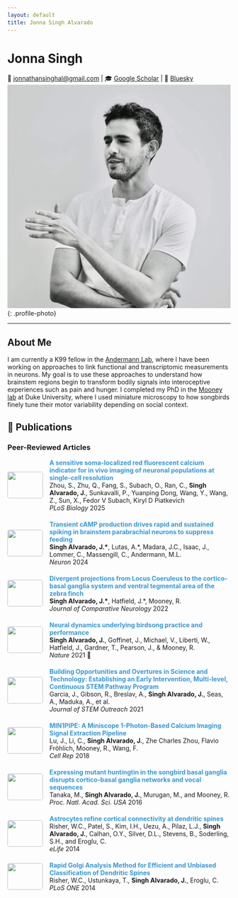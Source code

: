 ```yaml
---
layout: default
title: Jonna Singh Alvarado
---
```


<div class="cv-container">

# Jonna Singh

📧 jonnathansinghal@gmail.com | 🎓 [Google Scholar](your-scholar-link) | 🦋 [Bluesky](your-bluesky-link) 
![Your Photo](IMG_8199.JPG){: .profile-photo}

---

## About Me

I am currently a K99 fellow in the [Andermann Lab](https://www.andermannlab.com/), where I have been working on approaches to link functional and transcriptomic measurements in neurons. My goal is to use these approaches to understand how brainstem regions begin to transform bodily signals into interoceptive experiences such as pain and hunger. I completed my PhD in the [Mooney lab](https://www.neuro.duke.edu/research/faculty-labs/mooney-lab) at Duke University, where I used miniature microscopy to how songbirds finely tune their motor variability depending on social context.

## 📄 Publications

### Peer-Reviewed Articles

<div style="display: flex; align-items: center; margin-bottom: 20px;">
  <img src="paper_1.jpg" style="width: 80px; height: 60px; object-fit: cover; margin-right: 15px; border-radius: 4px;">
  <div>
    <strong style="color: #3498db;">A sensitive soma-localized red fluorescent calcium indicator for in vivo imaging of neuronal populations at single-cell resolution</strong><br>
    Zhou, S., Zhu, Q., Fang, S., Subach, O., Ran, C., <strong>Singh Alvarado, J.</strong>, Sunkavalli, P., Yuanping Dong, Wang, Y., Wang, Z., Sun, X., Fedor V Subach, Kiryl D Piatkevich<br>
    <em>PLoS Biology</em> 2025
  </div>
</div>

<div style="display: flex; align-items: center; margin-bottom: 20px;">
  <img src="paper_2.jpg" style="width: 80px; height: 60px; object-fit: cover; margin-right: 15px; border-radius: 4px;">
  <div>
    <strong style="color: #3498db;">Transient cAMP production drives rapid and sustained spiking in brainstem parabrachial neurons to suppress feeding</strong><br>
    <strong>Singh Alvarado, J.*</strong>, Lutas, A.*, Madara, J.C., Isaac, J., Lommer, C., Massengill, C., Andermann, M.L.<br>
    <em>Neuron</em> 2024
  </div>
</div>

<div style="display: flex; align-items: center; margin-bottom: 20px;">
  <img src="paper_3.jpg" style="width: 80px; height: 60px; object-fit: cover; margin-right: 15px; border-radius: 4px;">
  <div>
    <strong style="color: #3498db;">Divergent projections from Locus Coeruleus to the cortico-basal ganglia system and ventral tegmental area of the zebra finch</strong><br>
    <strong>Singh Alvarado, J.*</strong>, Hatfield, J.*, Mooney, R.<br>
    <em>Journal of Comparative Neurology</em> 2022
  </div>
</div>

<div style="display: flex; align-items: center; margin-bottom: 20px;">
  <img src="paper_4.jpg" style="width: 80px; height: 60px; object-fit: cover; margin-right: 15px; border-radius: 4px;">
  <div>
    <strong style="color: #3498db;">Neural dynamics underlying birdsong practice and performance</strong><br>
    <strong>Singh Alvarado, J.</strong>, Goffinet, J., Michael, V., Liberti, W., Hatfield, J., Gardner, T., Pearson, J., & Mooney, R.<br>
    <em>Nature</em> 2021 🌟
  </div>
</div>

<div style="display: flex; align-items: center; margin-bottom: 20px;">
  <img src="paper_5.jpg" style="width: 80px; height: 60px; object-fit: cover; margin-right: 15px; border-radius: 4px;">
  <div>
    <strong style="color: #3498db;">Building Opportunities and Overtures in Science and Technology: Establishing an Early Intervention, Multi-level, Continuous STEM Pathway Program</strong><br>
    Garcia, J., Gibson, R., Breslav, A., <strong>Singh Alvarado, J.</strong>, Seas, A., Maduka, A., et al.<br>
    <em>Journal of STEM Outreach</em> 2021
  </div>
</div>

<div style="display: flex; align-items: center; margin-bottom: 20px;">
  <img src="paper_6.jpg" style="width: 80px; height: 60px; object-fit: cover; margin-right: 15px; border-radius: 4px;">
  <div>
    <strong style="color: #3498db;">MIN1PIPE: A Miniscope 1-Photon-Based Calcium Imaging Signal Extraction Pipeline</strong><br>
    Lu, J., Li, C., <strong>Singh Alvarado, J.</strong>, Zhe Charles Zhou, Flavio Fröhlich, Mooney, R., Wang, F.<br>
    <em>Cell Rep</em> 2018
  </div>
</div>

<div style="display: flex; align-items: center; margin-bottom: 20px;">
  <img src="paper_7.jpg" style="width: 80px; height: 60px; object-fit: cover; margin-right: 15px; border-radius: 4px;">
  <div>
    <strong style="color: #3498db;">Expressing mutant huntingtin in the songbird basal ganglia disrupts cortico‐basal ganglia networks and vocal sequences</strong><br>
    Tanaka, M., <strong>Singh Alvarado, J.</strong>, Murugan, M., and Mooney, R.<br>
    <em>Proc. Natl. Acad. Sci. USA</em> 2016
  </div>
</div>

<div style="display: flex; align-items: center; margin-bottom: 20px;">
  <img src="paper_8.jpg" style="width: 80px; height: 60px; object-fit: cover; margin-right: 15px; border-radius: 4px;">
  <div>
    <strong style="color: #3498db;">Astrocytes refine cortical connectivity at dendritic spines</strong><br>
    Risher, W.C., Patel, S., Kim, I.H., Uezu, A., Pilaz, L.J., <strong>Singh Alvarado, J.</strong>, Calhan, O.Y., Silver, D.L., Stevens, B., Soderling, S.H., and Eroglu, C.<br>
    <em>eLife</em> 2014
  </div>
</div>

<div style="display: flex; align-items: center; margin-bottom: 20px;">
  <img src="paper_9.jpg" style="width: 80px; height: 60px; object-fit: cover; margin-right: 15px; border-radius: 4px;">
  <div>
    <strong style="color: #3498db;">Rapid Golgi Analysis Method for Efficient and Unbiased Classification of Dendritic Spines</strong><br>
    Risher, W.C., Ustunkaya, T., <strong>Singh Alvarado, J.</strong>, Eroglu, C.<br>
    <em>PLoS ONE</em> 2014
  </div>
</div>
